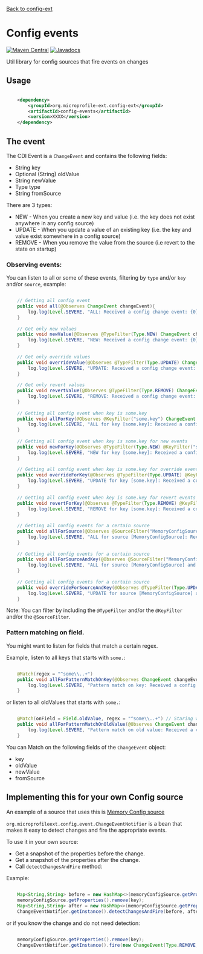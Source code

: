 [Back to config-ext](https://github.com/microprofile-extensions/config-ext/blob/master/README.md)

# Config events

[![Maven Central](https://maven-badges.herokuapp.com/maven-central/org.microprofile-ext.config-ext/config-events/badge.svg)](https://maven-badges.herokuapp.com/maven-central/org.microprofile-ext.config-ext/config-events)
[![Javadocs](https://www.javadoc.io/badge/org.microprofile-ext.config-ext/config-events.svg)](https://www.javadoc.io/doc/org.microprofile-ext.config-ext/config-events)

Util library for config sources that fire events on changes

## Usage

```xml

    <dependency>
        <groupId>org.microprofile-ext.config-ext</groupId>
        <artifactId>config-events</artifactId>
        <version>XXXX</version>
    </dependency>

```

## The event

The CDI Event is a `ChangeEvent` and contains the following fields: 

* String key
* Optional (String) oldValue
* String newValue 
* Type type
* String fromSource

There are 3 types: 

* NEW - When you create a new key and value (i.e. the key does not exist anywhere in any config source)
* UPDATE - When you update a value of an existing key (i.e. the key and value exist somewhere in a config source)
* REMOVE - When you remove the value from the source (i.e revert to the state on startup)

### Observing events:

You can listen to all or some of these events, filtering by `type` and/or `key` and/or `source`, example:

```java

    // Getting all config event
    public void all(@Observes ChangeEvent changeEvent){
        log.log(Level.SEVERE, "ALL: Received a config change event: {0}", changeEvent);
    }
    
    // Get only new values
    public void newValue(@Observes @TypeFilter(Type.NEW) ChangeEvent changeEvent){
        log.log(Level.SEVERE, "NEW: Received a config change event: {0}", changeEvent);
    }
    
    // Get only override values
    public void overrideValue(@Observes @TypeFilter(Type.UPDATE) ChangeEvent changeEvent){
        log.log(Level.SEVERE, "UPDATE: Received a config change event: {0}", changeEvent);
    }
    
    // Get only revert values
    public void revertValue(@Observes @TypeFilter(Type.REMOVE) ChangeEvent changeEvent){
        log.log(Level.SEVERE, "REMOVE: Received a config change event: {0}", changeEvent);
    }
    
    // Getting all config event when key is some.key
    public void allForKey(@Observes @KeyFilter("some.key") ChangeEvent changeEvent){
        log.log(Level.SEVERE, "ALL for key [some.key]: Received a config change event: {0}", changeEvent);
    }
    
    // Getting all config event when key is some.key for new events
    public void newForKey(@Observes @TypeFilter(Type.NEW) @KeyFilter("some.key") ChangeEvent changeEvent){
        log.log(Level.SEVERE, "NEW for key [some.key]: Received a config change event: {0}", changeEvent);
    }
    
    // Getting all config event when key is some.key for override events
    public void overrideForKey(@Observes @TypeFilter(Type.UPDATE) @KeyFilter("some.key") ChangeEvent changeEvent){
        log.log(Level.SEVERE, "UPDATE for key [some.key]: Received a config change event: {0}", changeEvent);
    }
    
    // Getting all config event when key is some.key for revert events
    public void revertForKey(@Observes @TypeFilter(Type.REMOVE) @KeyFilter("some.key") ChangeEvent changeEvent){
        log.log(Level.SEVERE, "REMOVE for key [some.key]: Received a config change event: {0}", changeEvent);
    }
    
    // Getting all config events for a certain source
    public void allForSource(@Observes @SourceFilter("MemoryConfigSource") ChangeEvent changeEvent){
        log.log(Level.SEVERE, "ALL for source [MemoryConfigSource]: Received a config change event: {0}", changeEvent);
    }
    
    // Getting all config events for a certain source
    public void allForSourceAndKey(@Observes @SourceFilter("MemoryConfigSource") @KeyFilter("some.key")  ChangeEvent changeEvent){
        log.log(Level.SEVERE, "ALL for source [MemoryConfigSource] and for key [some.key]: Received a config change event: {0}", changeEvent);
    }
    
    // Getting all config events for a certain source
    public void overrideForSourceAndKey(@Observes @TypeFilter(Type.UPDATE) @SourceFilter("MemoryConfigSource") @KeyFilter("some.key")  ChangeEvent changeEvent){
        log.log(Level.SEVERE, "UPDATE for source [MemoryConfigSource] and for key [some.key]: Received a config change event: {0}", changeEvent);
    }

```

Note: You can filter by including the `@TypeFilter` and/or the `@KeyFilter` and/or the `@SourceFilter`.


### Pattern matching on field.

You might want to listen for fields that match a certain regex.

Example, listen to all keys that starts with ```some.```:

```java

    @Match(regex = "^some\\..+") 
    public void allForPatternMatchOnKey(@Observes ChangeEvent changeEvent, EventMetadata meta){
        log.log(Level.SEVERE, "Pattern match on key: Received a config change event: {0}", changeEvent);
    }

```

or listen to all oldValues that starts with ```some.```:

```java

    @Match(onField = Field.oldValue, regex = "^some\\..+") // Staring with some.
    public void allForPatternMatchOnOldValue(@Observes ChangeEvent changeEvent, EventMetadata meta){
        log.log(Level.SEVERE, "Pattern match on old value: Received a config change event: {0}", changeEvent);
    }

```

You can Match on the following fields of the ```ChangeEvent``` object:

* key
* oldValue
* newValue
* fromSource

## Implementing this for your own Config source

An example of a source that uses this is [Memory Config source](https://github.com/microprofile-extensions/config-ext/blob/master/configsource-memory/README.md)

`org.microprofileext.config.event.ChangeEventNotifier` is a bean that makes it easy to detect changes and fire the appropriate events. 

To use it in your own source:

* Get a snapshot of the properties before the change.
* Get a snapshot of the properties after the change.
* Call `detectChangesAndFire` method:

Example: 

```java
    
    Map<String,String> before = new HashMap<>(memoryConfigSource.getProperties());
    memoryConfigSource.getProperties().remove(key);
    Map<String,String> after = new HashMap<>(memoryConfigSource.getProperties());
    ChangeEventNotifier.getInstance().detectChangesAndFire(before, after,MemoryConfigSource.NAME)

```

or if you know the change and do not need detection:

```java

    memoryConfigSource.getProperties().remove(key);
    ChangeEventNotifier.getInstance().fire(new ChangeEvent(Type.REMOVE,key,getOptionalOldValue(oldValue),null,MemoryConfigSource.NAME));

```